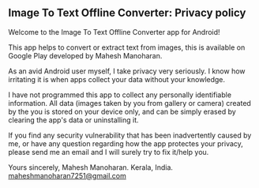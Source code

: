 ## Image To Text Offline Converter: Privacy policy ##

Welcome to the Image To Text Offline Converter app for Android!

This app helps to convert or extract text from images, this is available on Google Play developed by Mahesh Manoharan.

As an avid Android user myself, I take privacy very seriously. I know how irritating it is when apps collect your data without your knowledge.

I have not programmed this app to collect any personally identifiable information. All data (images taken by you from gallery or camera) created by the you is stored on your device only, and can be simply erased by clearing the app's data or uninstalling it.

If you find any security vulnerability that has been inadvertently caused by me, or have any question regarding how the app protectes your privacy, please send me an email and I will surely try to fix it/help you.

Yours sincerely,
Mahesh Manoharan.
Kerala, India.
maheshmanoharan7251@gmail.com
